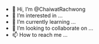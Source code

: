 - 👋 Hi, I’m @ChaiwatRachwong
- 👀 I’m interested in ...
- 🌱 I’m currently learning ...
- 💞️ I’m looking to collaborate on ...
- 📫 How to reach me ...

<!---
ChaiwatRachwong/ChaiwatRachwong is a ✨ special ✨ repository because its `README.md` (this file) appears on your GitHub profile.
You can click the Preview link to take a look at your changes.
--->
